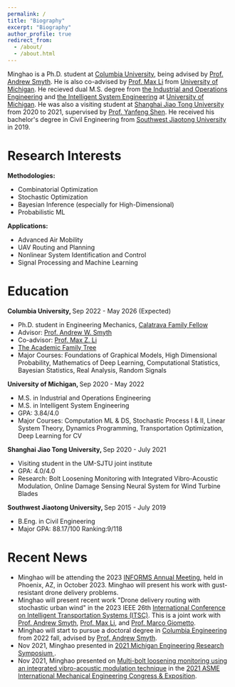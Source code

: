 ```yaml
---
permalink: /
title: "Biography"
excerpt: "Biography"
author_profile: true
redirect_from: 
  - /about/
  - /about.html
---
```




Minghao is a Ph.D. student at [Columbia University](https://www.columbia.edu/), being advised by [Prof. Andrew Smyth](http://www.columbia.edu/cu/civileng/smyth/CV.html). He is also co-advised by [Prof. Max Li](https://sites.google.com/umich.edu/lattice/people/max-z-li?authuser=0) from [University of Michigan](https://umich.edu/). He recieved dual M.S. degree from [the Industrial and Operations Engineering](https://ioe.engin.umich.edu/) and [the Intelligent System Engineering](https://cee.engin.umich.edu/wp-content/uploads/sites/4/2021/04/MSE-CE-IS-Guidelines.pdf) at [University of Michigan](https://umich.edu/). He was also a visiting student at [Shanghai Jiao Tong University](https://en.sjtu.edu.cn/) from 2020 to 2021, supervised by [Prof. Yanfeng Shen](https://amis.sjtu.edu.cn/En/Content?w=129&p=96). He received his bachelor's degree in Civil Engineering from [Southwest Jiaotong University](https://en.swjtu.edu.cn/) in 2019.


# Research Interests
<b>Methodologies:</b>
* Combinatorial Optimization
* Stochastic Optimization
* Bayesian Inference (especially for High-Dimensional)
* Probabilistic ML

<b>Applications:</b>
* Advanced Air Mobility
* UAV Routing and Planning
* Nonlinear System Identification and Control
* Signal Processing and Machine Learning


# Education
<b>Columbia University, </b>Sep 2022 - May 2026 (Expected)
* Ph.D. student in Engineering Mechanics, [Calatrava Family Fellow](https://www.engineering.columbia.edu/scholarships)
* Advisor: [Prof. Andrew W. Smyth](http://www.columbia.edu/cu/civileng/smyth/CV.html)
* Co-advisor: [Prof. Max Z. Li](https://sites.google.com/umich.edu/lattice/people/max-z-li?authuser=0)
* [The Academic Family Tree](https://academictree.org/etree/tree.php?pid=725649&pnodecount=8&cnodecount=4&fontsize=1)
* Major Courses: Foundations of Graphical Models, High Dimensional Probability, Mathematics of Deep Learning, Computational Statistics, Bayesian Statistics, Real Analysis, Random Signals


<b>University of Michigan, </b>Sep 2020 - May 2022
* M.S. in Industrial and Operations Engineering
* M.S. in Intelligent System Engineering
* GPA: 3.84/4.0
* Major Courses: Computation ML & DS, Stochastic Process I & II, Linear System Theory, Dynamics Programming, Transportation Optimization, Deep Learning for CV 
  
<b> Shanghai Jiao Tong University, </b>Sep 2020 - July 2021
* Visiting student in the UM-SJTU joint institute
* GPA: 4.0/4.0
* Research: Bolt Loosening Monitoring with Integrated Vibro-Acoustic Modulation, Online Damage Sensing Neural System for Wind Turbine Blades 
  
<b> Southwest Jiaotong University, </b>Sep 2015 - July 2019
* B.Eng. in Civil Engineering
* Major GPA: 88.17/100 Ranking:9/118


# Recent News
* Minghao will be attending the 2023 [INFORMS Annual Meeting](https://meetings.informs.org/wordpress/phoenix2023/), held in Phoenix, AZ, in October 2023. Minghao will present his work with gust-resistant drone delivery problems.
* Minghao will present recent work "Drone delivery routing with stochastic urban wind" in the 2023 IEEE 26th [International Conference on Intelligent Transportation Systems (ITSC)](https://2023.ieee-itsc.org/). This is a joint work with [Prof. Andrew Smyth](http://www.columbia.edu/cu/civileng/smyth/CV.html), [Prof. Max Li](https://sites.google.com/umich.edu/lattice/people/max-z-li?authuser=0), and [Prof. Marco Giometto](https://www.engineering.columbia.edu/faculty/marco-giometto).
* Minghao will start to pursue a doctoral degree in [Columbia Engineering](https://www.engineering.columbia.edu/) from 2022 fall, advised by [Prof. Andrew Smyth](http://www.columbia.edu/cu/civileng/smyth/CV.html).
* Nov 2021, Minghao presented in [2021 Michigan Engineering Research Symposium ](https://ers.engin.umich.edu/). 
* Nov 2021, Minghao presented on [Multi-bolt loosening monitoring using an integrated vibro-acoustic modulation technique](https://drive.google.com/file/d/1YmTo6sdOVJ44JbfnHd3MnJmkRb6pPZ2h/view?usp=sharing) in the [2021 ASME International Mechanical Engineering Congress & Exposition](https://asme.pinetec.com/imece2021/). 


<script type='text/javascript' id='clustrmaps' src='//cdn.clustrmaps.com/map_v2.js?cl=0877b2&w=500&t=tt&d=x6a_hkH6BZ9mNOUKNxrNHBNJaY7_GB1pcNpSU7MkBSo&co=ffffff&cmo=f7dd10&cmn=ff0000&ct=000000'></script>


